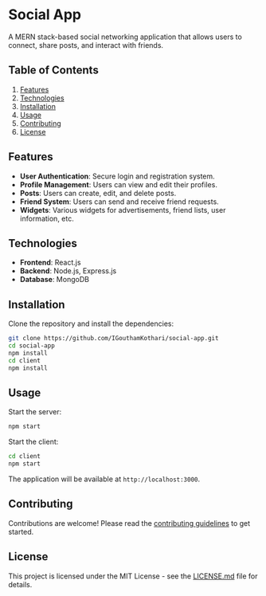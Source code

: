 # Social App

A MERN stack-based social networking application that allows users to connect, share posts, and interact with friends.

## Table of Contents

1. [Features](#features)
2. [Technologies](#technologies)
3. [Installation](#installation)
4. [Usage](#usage)
5. [Contributing](#contributing)
6. [License](#license)

## Features

- **User Authentication**: Secure login and registration system.
- **Profile Management**: Users can view and edit their profiles.
- **Posts**: Users can create, edit, and delete posts.
- **Friend System**: Users can send and receive friend requests.
- **Widgets**: Various widgets for advertisements, friend lists, user information, etc.

## Technologies

- **Frontend**: React.js
- **Backend**: Node.js, Express.js
- **Database**: MongoDB

## Installation

Clone the repository and install the dependencies:

```bash
git clone https://github.com/IGouthamKothari/social-app.git
cd social-app
npm install
cd client
npm install
```

## Usage

Start the server:

```bash
npm start
```

Start the client:

```bash
cd client
npm start
```

The application will be available at `http://localhost:3000`.

## Contributing

Contributions are welcome! Please read the [contributing guidelines](CONTRIBUTING.md) to get started.

## License

This project is licensed under the MIT License - see the [LICENSE.md](LICENSE.md) file for details.
